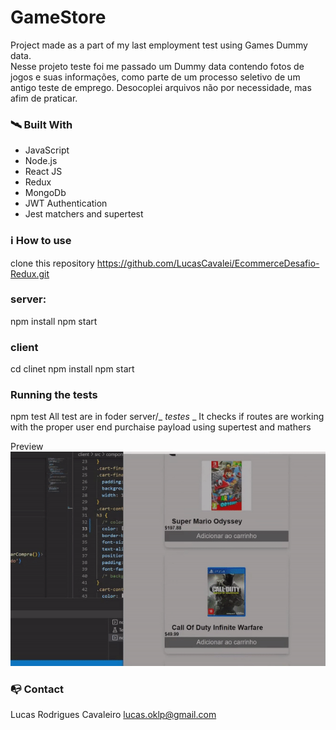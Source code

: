 # GameStore

Project made as a part of my last employment test using Games Dummy data.  
Nesse projeto teste foi me passado um Dummy data contendo fotos de jogos e suas informações, como
parte de um processo seletivo de um antigo teste de emprego.
Desocoplei arquivos não por necessidade, mas afim de praticar.

### 🛰️ Built With

- JavaScript
- Node.js
- React JS
- Redux
- MongoDb
- JWT Authentication
- Jest matchers and supertest

### ℹ️ How to use

clone this repository
https://github.com/LucasCavalei/EcommerceDesafio-Redux.git

### server:
npm install
npm start

### client
cd clinet
npm install
npm start

### Running the tests

npm test
All test are in foder server/_ _testes_ _ 
 It checks if routes are working with the proper user end purchaise payload
using supertest and mathers 

Preview
<img src="./client/src/assets/previewProject.gif" width="515"/>

### 📭 Contact

Lucas Rodrigues Cavaleiro lucas.oklp@gmail.com
